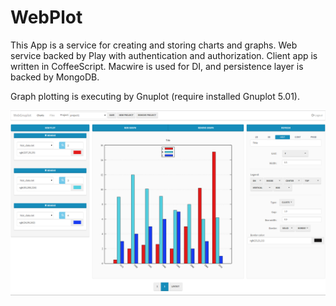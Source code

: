 # WebPlot

This App is a service for creating and storing charts and graphs.
Web service backed by Play with authentication and authorization. Client app is written in CoffeeScript.
Macwire is used for DI, and persistence layer is backed by MongoDB.

Graph plotting is executing by Gnuplot (require installed Gnuplot 5.01).

![Alt text](/screenshot/histogram.png?raw=true "Screenshot")